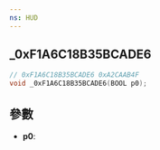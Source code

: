 ```yaml
---
ns: HUD
---
```

## _0xF1A6C18B35BCADE6

```c
// 0xF1A6C18B35BCADE6 0xA2CAAB4F
void _0xF1A6C18B35BCADE6(BOOL p0);
```


## 參數
* **p0**: 

